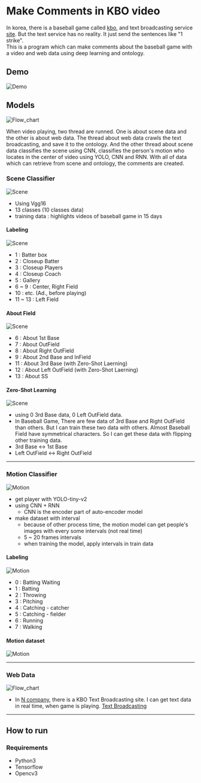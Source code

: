 # Make Comments in KBO video
In korea, there is a baseball game called [kbo](https://www.koreabaseball.com "Korea Baseball League"), and text broadcasting service [site](https://sports.news.naver.com/kbaseball/schedule/index.nhn). But the text service has no reality. It just send the sentences like "1 strike".
<br>
This is a program which can make comments about the baseball game with a video and web data using deep learning and ontology.

## Demo
![Demo](/PNG/demo.gif)

## Models
![Flow_chart](/PNG/flow_chart.png)

When video playing, two thread are runned. One is about scene data and the other is about web data. The thread about web data crawls the text broadcasting, and save it to the ontology. And the other thread about scene data classifies the scene using CNN, classifies the person's motion who locates in the center of video using YOLO, CNN and RNN. With all of data which can retrieve from scene and ontology, the comments are created.


### Scene Classifier
![Scene](/PNG/scene_annotation.png)

- Using Vgg16
- 13 classes (10 classes data)
- training data : highlights videos of baseball game in 15 days


#### Labeling
![Scene](/PNG/scene_labeling.png)
- 1 : Batter box
- 2 : Closeup Batter
- 3 : Closeup Players
- 4 : Closeup Coach
- 5 : Gallery
- 6 ~ 9 : Center, Right Field
- 10 : etc. (Ad., before playing)
- 11 ~ 13 : Left Field


#### About Field
![Scene](/PNG/field_classify.png)

- 6 : About 1st Base
- 7 : About OutField
- 8 : About Right OutField
- 9 : About 2nd Base and InField
- 11 : About 3rd Base (with Zero-Shot Laerning)
- 12 : About Left OutField (with Zero-Shot Laerning)
- 13 : About SS


#### Zero-Shot Learning
![Scene](/PNG/zero_shot.png)

- using 0 3rd Base data, 0 Left OutField data.
- In Baseball Game, There are few data of 3rd Base and Right OutField than others. But I can train these two data with others. Almost Baseball Field have symmetrical characters. So I can get these data with flipping other training data.
- 3rd Base <-> 1st Base
- Left OutField <-> Right OutField


---


### Motion Classifier
![Motion](/PNG/motion_classifier.png)

- get player with YOLO-tiny-v2
- using CNN + RNN
	- CNN is the encoder part of auto-encoder model
- make dataset with interval
	- because of other process time, the motion model can get people's images with every some intervals (not real time)
    - 5 ~ 20 frames intervals
    - when training the model, apply intervals in train data


#### Labeling
![Motion](/PNG/motion_labeling.png)

- 0 : Batting Waiting
- 1 : Batting
- 2 : Throwing
- 3 : Pitching
- 4 : Catching - catcher
- 5 : Catching - fielder
- 6 : Running
- 7 : Walking


#### Motion dataset
![Motion](/PNG/motion_dataset.png)

---

### Web Data
![Flow_chart](/PNG/TextBroadcasting.png)

- In [N company](http://www.naver.com), there is a KBO Text Broadcasting site. I can get text data in real time, when game is playing. [Text Broadcasting](http://sports.news.naver.com/kbaseball/schedule/indexnhn)

---

## How to run

### Requirements
- Python3
- Tensorflow
- Opencv3
